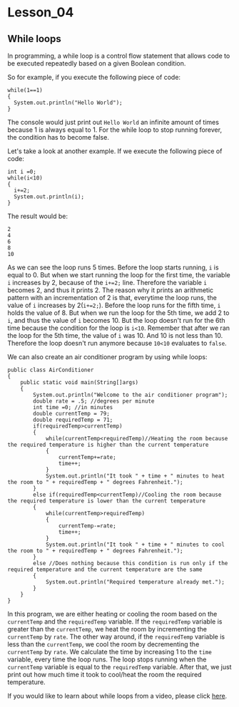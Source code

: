 # Lesson_04 #

## While loops ##
In programming, a while loop is a control flow statement that allows code to be executed repeatedly based on a given Boolean condition.

So for example, if you execute the following piece of code:

```
while(1==1)
{
  System.out.println("Hello World");
}
```
The console would just print out ```Hello World``` an infinite amount of times because 1 is always equal to 1.  For the while loop to stop running forever, the condition has to become false.

Let's take a look at another example. If we execute the following piece of code:

```
int i =0;
while(i<10)
{
  i+=2;
  System.out.println(i);
}
```

The result would be:
```
2
4
6
8
10
```

As we can see the loop runs 5 times. Before the loop starts running, ```i``` is equal to 0. But when we start running the loop for the first time, the variable ```i``` increases by 2, because of the ```i+=2;``` line. Therefore the variable ```i``` becomes 2, and thus it prints 2. The reason why it prints an arithmetic pattern with an incrementation of 2 is that, everytime the loop runs, the value of ```i``` increases by 2(```i+=2;```). Before the loop runs for the fifth time, ```i``` holds the value of 8. But when we run the loop for the 5th time, we add 2 to ```i```, and thus the value of ```i``` becomes 10. But the loop doesn't run for the 6th time because the condition for the loop is ```i<10```. Remember that after we ran the loop for the 5th time, the value of ```i``` was 10. And 10 is not less than 10. Therefore the loop doesn't run anymore because ```10<10``` evaluates to ```false```.   

We can also create an air conditioner program by using while loops:
```
public class AirConditioner 
{
	public static void main(String[]args)
	{
		System.out.println("Welcome to the air conditioner program");
		double rate = .5; //degrees per minute
		int time =0; //in minutes
		double currentTemp = 79;
		double requiredTemp = 71;
		if(requiredTemp>currentTemp)
		{
			while(currentTemp<requiredTemp)//Heating the room because the required temperature is higher than the current temperature
			{
				currentTemp+=rate;
				time++;
			}
			System.out.println("It took " + time + " minutes to heat the room to " + requiredTemp + " degrees Fahrenheit.");
		}
		else if(requiredTemp<currentTemp)//Cooling the room because the required temperature is lower than the current temperature
		{
			while(currentTemp>requiredTemp)
			{
				currentTemp-=rate;
				time++;
			}
			System.out.println("It took " + time + " minutes to cool the room to " + requiredTemp + " degrees Fahrenheit.");
		}
		else //Does nothing because this condition is run only if the required temperature and the current temperature are the same
		{
			System.out.println("Required temperature already met.");
		}
	}
}
```
In this program, we are either heating or cooling the room based on the ```currentTemp``` and the ```requiredTemp``` variable. If the ```requiredTemp``` variable is greater than the ```currentTemp```, we heat the room by incrementing the ```currentTemp``` by ```rate```. The other way around, if the ```requiredTemp``` variable is less than the ```currentTemp```, we cool the room by decrementing the ```currentTemp``` by ```rate```. We calculate the time by increasing 1 to the ```time``` variable, every time the loop runs. The loop stops running when the ```currentTemp``` variable is equal to the ```requiredTemp``` variable. After that, we just print out how much time it took to cool/heat the room the required temperature.

If you would like to learn about while loops from a video, please click [here](https://youtu.be/8ZuWD2CBjgs).

